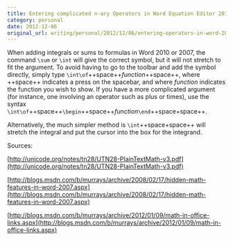 ```yaml
---
title: Entering complicated n-ary Operators in Word Equation Editor 2010 or 2007
category: personal
date: 2012-12-06
original_url: writing/personal/2012/12/06/entering-operators-in-word-2010-2007/index.html
---
```


When adding integrals or sums to formulas in Word 2010 or 2007, the command
`\sum` or `\int` will give the correct symbol, but it will not stretch to fit
the argument. To avoid having to go to the toolbar and add the symbol directly,
simply type `\int\of`++space++_function_++space++, where ++space++ indicates a
press on the spacebar, and where _function_ indicates the function you wish to
show. If you have a more complicated argument (for instance, one involving an
operator such as plus or times), use the syntax
`\int\of`++space++`\begin`++space++_function_`\end`++space+space++. <!--more-->

Alternatively, the much simpler method is `\int`++space+space++ will stretch the
integral and put the cursor into the box for the integrand.

Sources:

[http://unicode.org/notes/tn28/UTN28-PlainTextMath-v3.pdf](http://unicode.org/notes/tn28/UTN28-PlainTextMath-v3.pdf)

[http://blogs.msdn.com/b/murrays/archive/2008/02/17/hidden-math-features-in-word-2007.aspx](http://blogs.msdn.com/b/murrays/archive/2008/02/17/hidden-math-features-in-word-2007.aspx)

[http://blogs.msdn.com/b/murrays/archive/2012/01/09/math-in-office-links.aspx](http://blogs.msdn.com/b/murrays/archive/2012/01/09/math-in-office-links.aspx)

<!--more->
